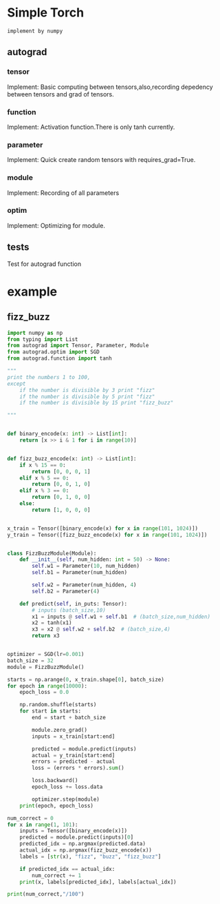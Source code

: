 # Simple Torch
`implement by numpy`


## autograd
###  tensor
  Implement: Basic computing between tensors,also,recording depedency between tensors and grad of tensors.
### function
  Implement: Activation function.There is only tanh currently.
### parameter
  Implement: Quick create random tensors with requires_grad=True.
### module
  Implement: Recording of all parameters
###  optim
  Implement: Optimizing for module.

## tests
  Test for autograd function
<br>

#  example
## fizz_buzz

```python
import numpy as np
from typing import List
from autograd import Tensor, Parameter, Module
from autograd.optim import SGD
from autograd.function import tanh

"""
print the numbers 1 to 100,
except  
    if the number is divisible by 3 print "fizz"
    if the number is divisible by 5 print "fizz"
    if the number is divisible by 15 print "fizz_buzz"

"""


def binary_encode(x: int) -> List[int]:
    return [x >> i & 1 for i in range(10)]


def fizz_buzz_encode(x: int) -> List[int]:
    if x % 15 == 0:
        return [0, 0, 0, 1]
    elif x % 5 == 0:
        return [0, 0, 1, 0]
    elif x % 3 == 0:
        return [0, 1, 0, 0]
    else:
        return [1, 0, 0, 0]


x_train = Tensor([binary_encode(x) for x in range(101, 1024)])
y_train = Tensor([fizz_buzz_encode(x) for x in range(101, 1024)])


class FizzBuzzModule(Module):
    def __init__(self, num_hidden: int = 50) -> None:
        self.w1 = Parameter(10, num_hidden)
        self.b1 = Parameter(num_hidden)

        self.w2 = Parameter(num_hidden, 4)
        self.b2 = Parameter(4)

    def predict(self, in_puts: Tensor):
        # inputs (batch_size,10)
        x1 = inputs @ self.w1 + self.b1  # (batch_size,num_hidden)
        x2 = tanh(x1)
        x3 = x2 @ self.w2 + self.b2  # (batch_size,4)
        return x3


optimizer = SGD(lr=0.001)
batch_size = 32
module = FizzBuzzModule()

starts = np.arange(0, x_train.shape[0], batch_size)
for epoch in range(10000):
    epoch_loss = 0.0

    np.random.shuffle(starts)
    for start in starts:
        end = start + batch_size

        module.zero_grad()
        inputs = x_train[start:end]

        predicted = module.predict(inputs)
        actual = y_train[start:end]
        errors = predicted - actual
        loss = (errors * errors).sum()

        loss.backward()
        epoch_loss += loss.data

        optimizer.step(module)
    print(epoch, epoch_loss)

num_correct = 0
for x in range(1, 101):
    inputs = Tensor([binary_encode(x)])
    predicted = module.predict(inputs)[0]
    predicted_idx = np.argmax(predicted.data)
    actual_idx = np.argmax(fizz_buzz_encode(x))
    labels = [str(x), "fizz", "buzz", "fizz_buzz"]

    if predicted_idx == actual_idx:
        num_correct += 1
    print(x, labels[predicted_idx], labels[actual_idx])

print(num_correct,"/100")
```